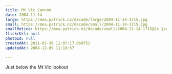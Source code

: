 ```yaml
---
title: Mt Vic Cannon
date: 2004-11-14
large: https://mea.patrick.nz/decade/large/2004-11-14-1715.jpg
small: https://mea.patrick.nz/decade/small/2004-11-14-1715.jpg
smallRetina: https://mea.patrick.nz/decade/small/2004-11-14-1715@2x.jpg
flickrUrl: null
photoId: null
createdAt: 2011-01-30 11:07:17.060751
updatedAt: 2004-12-09 11:18:57

---
```

Just below the Mt Vic lookout
